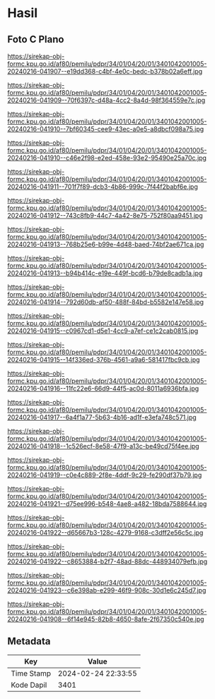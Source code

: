 # Hasil

## Foto C Plano

https://sirekap-obj-formc.kpu.go.id/af80/pemilu/pdpr/34/01/04/20/01/3401042001005-20240216-041907--e19dd368-c4bf-4e0c-bedc-b378b02a6eff.jpg

https://sirekap-obj-formc.kpu.go.id/af80/pemilu/pdpr/34/01/04/20/01/3401042001005-20240216-041909--70f6397c-d48a-4cc2-8a4d-98f364559e7c.jpg

https://sirekap-obj-formc.kpu.go.id/af80/pemilu/pdpr/34/01/04/20/01/3401042001005-20240216-041910--7bf60345-cee9-43ec-a0e5-a8dbcf098a75.jpg

https://sirekap-obj-formc.kpu.go.id/af80/pemilu/pdpr/34/01/04/20/01/3401042001005-20240216-041910--c46e2f98-e2ed-458e-93e2-95490e25a70c.jpg

https://sirekap-obj-formc.kpu.go.id/af80/pemilu/pdpr/34/01/04/20/01/3401042001005-20240216-041911--701f7f89-dcb3-4b86-999c-7f44f2babf6e.jpg

https://sirekap-obj-formc.kpu.go.id/af80/pemilu/pdpr/34/01/04/20/01/3401042001005-20240216-041912--743c8fb9-44c7-4a42-8e75-752f80aa9451.jpg

https://sirekap-obj-formc.kpu.go.id/af80/pemilu/pdpr/34/01/04/20/01/3401042001005-20240216-041913--768b25e6-b99e-4d48-baed-74bf2ae671ca.jpg

https://sirekap-obj-formc.kpu.go.id/af80/pemilu/pdpr/34/01/04/20/01/3401042001005-20240216-041913--b94b414c-e19e-449f-bcd6-b79de8cadb1a.jpg

https://sirekap-obj-formc.kpu.go.id/af80/pemilu/pdpr/34/01/04/20/01/3401042001005-20240216-041914--792d60db-af50-488f-84bd-b5582e147e58.jpg

https://sirekap-obj-formc.kpu.go.id/af80/pemilu/pdpr/34/01/04/20/01/3401042001005-20240216-041915--c0967cd1-d5e1-4cc9-a7ef-ce1c2cab0815.jpg

https://sirekap-obj-formc.kpu.go.id/af80/pemilu/pdpr/34/01/04/20/01/3401042001005-20240216-041915--14f336ed-376b-4561-a9a6-581417fbc9cb.jpg

https://sirekap-obj-formc.kpu.go.id/af80/pemilu/pdpr/34/01/04/20/01/3401042001005-20240216-041916--11fc22e6-66d9-44f5-ac0d-8011a6936bfa.jpg

https://sirekap-obj-formc.kpu.go.id/af80/pemilu/pdpr/34/01/04/20/01/3401042001005-20240216-041917--6a4f1a77-5b63-4b16-ad1f-e3efa748c571.jpg

https://sirekap-obj-formc.kpu.go.id/af80/pemilu/pdpr/34/01/04/20/01/3401042001005-20240216-041918--1c526ecf-8e58-47f9-a13c-be49cd75f4ee.jpg

https://sirekap-obj-formc.kpu.go.id/af80/pemilu/pdpr/34/01/04/20/01/3401042001005-20240216-041919--c0e4c889-2f8e-4ddf-9c29-fe290df37b79.jpg

https://sirekap-obj-formc.kpu.go.id/af80/pemilu/pdpr/34/01/04/20/01/3401042001005-20240216-041921--d75ee996-b548-4ae8-a482-18bda7588644.jpg

https://sirekap-obj-formc.kpu.go.id/af80/pemilu/pdpr/34/01/04/20/01/3401042001005-20240216-041922--d65667b3-128c-4279-9168-c3dff2e56c5c.jpg

https://sirekap-obj-formc.kpu.go.id/af80/pemilu/pdpr/34/01/04/20/01/3401042001005-20240216-041922--c8653884-b2f7-48ad-88dc-448934079efb.jpg

https://sirekap-obj-formc.kpu.go.id/af80/pemilu/pdpr/34/01/04/20/01/3401042001005-20240216-041923--c6e398ab-e299-46f9-908c-30d1e6c245d7.jpg

https://sirekap-obj-formc.kpu.go.id/af80/pemilu/pdpr/34/01/04/20/01/3401042001005-20240216-041908--6f14e945-82b8-4650-8afe-2f67350c540e.jpg


## Metadata

| Key        | Value               |
| ---------- | ------------------- |
| Time Stamp | 2024-02-24 22:33:55 |
| Kode Dapil | 3401                |



